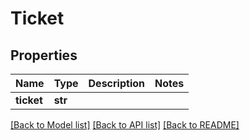 # Ticket

## Properties

Name | Type | Description | Notes
------------ | ------------- | ------------- | -------------
**ticket** | **str** |  | 

[[Back to Model list]](../#documentation-for-models) [[Back to API list]](../#documentation-for-api-endpoints) [[Back to README]](../)


